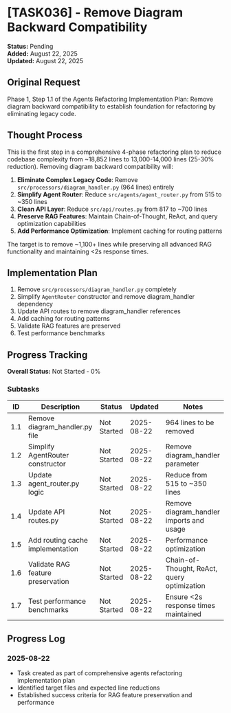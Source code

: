 # [TASK036] - Remove Diagram Backward Compatibility

**Status:** Pending  
**Added:** August 22, 2025  
**Updated:** August 22, 2025

## Original Request
Phase 1, Step 1.1 of the Agents Refactoring Implementation Plan: Remove diagram backward compatibility to establish foundation for refactoring by eliminating legacy code.

## Thought Process
This is the first step in a comprehensive 4-phase refactoring plan to reduce codebase complexity from ~18,852 lines to 13,000-14,000 lines (25-30% reduction). Removing diagram backward compatibility will:

1. **Eliminate Complex Legacy Code**: Remove `src/processors/diagram_handler.py` (964 lines) entirely
2. **Simplify Agent Router**: Reduce `src/agents/agent_router.py` from 515 to ~350 lines
3. **Clean API Layer**: Reduce `src/api/routes.py` from 817 to ~700 lines  
4. **Preserve RAG Features**: Maintain Chain-of-Thought, ReAct, and query optimization capabilities
5. **Add Performance Optimization**: Implement caching for routing patterns

The target is to remove ~1,100+ lines while preserving all advanced RAG functionality and maintaining <2s response times.

## Implementation Plan
1. Remove `src/processors/diagram_handler.py` completely
2. Simplify `AgentRouter` constructor and remove diagram_handler dependency
3. Update API routes to remove diagram_handler references
4. Add caching for routing patterns
5. Validate RAG features are preserved
6. Test performance benchmarks

## Progress Tracking

**Overall Status:** Not Started - 0%

### Subtasks
| ID | Description | Status | Updated | Notes |
|----|-------------|--------|---------|-------|
| 1.1 | Remove diagram_handler.py file | Not Started | 2025-08-22 | 964 lines to be removed |
| 1.2 | Simplify AgentRouter constructor | Not Started | 2025-08-22 | Remove diagram_handler parameter |
| 1.3 | Update agent_router.py logic | Not Started | 2025-08-22 | Reduce from 515 to ~350 lines |
| 1.4 | Update API routes.py | Not Started | 2025-08-22 | Remove diagram_handler imports and usage |
| 1.5 | Add routing cache implementation | Not Started | 2025-08-22 | Performance optimization |
| 1.6 | Validate RAG feature preservation | Not Started | 2025-08-22 | Chain-of-Thought, ReAct, query optimization |
| 1.7 | Test performance benchmarks | Not Started | 2025-08-22 | Ensure <2s response times maintained |

## Progress Log
### 2025-08-22
- Task created as part of comprehensive agents refactoring implementation plan
- Identified target files and expected line reductions
- Established success criteria for RAG feature preservation and performance
